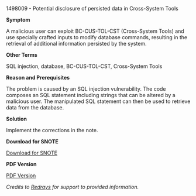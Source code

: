 1498009 - Potential disclosure of persisted data in Cross-System Tools

**Symptom**

A malicious user can exploit BC-CUS-TOL-CST (Cross-System Tools) and use specially crafted inputs to modify database commands, resulting in the retrieval of additional information persisted by the system.

**Other Terms**

SQL injection, database, BC-CUS-TOL-CST, Cross-System Tools

**Reason and Prerequisites**

The problem is caused by an SQL injection vulnerability. The code composes an SQL statement including strings that can be altered by a malicious user. The manipulated SQL statement can then be used to retrieve data from the database.

**Solution**

Implement the corrections in the note.

**Download for SNOTE**

[Download for SNOTE](https://notesdownloads.sap.com/note/0040000008867062017)

**PDF Version**

[PDF Version](https://me.sap.com/sap/support/sfm/notes/print/0001498009?language=en-US&token=4C2A308B1569B00BE69ACA31C80FA708)

*Credits to [Redrays](https://redrays.io) for support to provided information.*